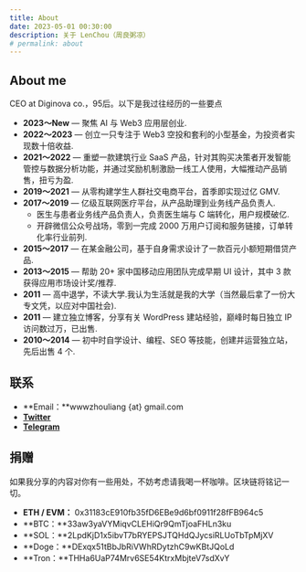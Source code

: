 ```yaml
---
title: About
date: 2023-05-01 00:30:00
description: 关于 LenChou（周良粥凉）
# permalink: about
---
```


## About me
CEO at Diginova co.，95后。以下是我过往经历的一些要点

- **2023～New** — 聚焦 AI 与 Web3 应用层创业.
- **2022～2023** — 创立一只专注于 Web3 空投和套利的小型基金，为投资者实现数十倍收益.
- **2021～2022** — 重塑一款建筑行业 SaaS 产品，针对其购买决策者开发智能管控与数据分析功能，并通过奖励机制激励一线工人使用，大幅推动产品销售，扭亏为盈.
- **2019～2021** — 从零构建学生人群社交电商平台，首季即实现过亿 GMV.
- **2017～2019** — 亿级互联网医疗平台，从产品助理到业务线产品负责人.
    - 医生与患者业务线产品负责人，负责医生端与 C 端转化，用户规模破亿.
    - 开辟微信公众号战场，零到一完成 2000 万用户订阅和服务链接，订单转化率行业前列.
- **2015～2017** — 在某金融公司，基于自身需求设计了一款百元小额短期借贷产品.
- **2013～2015** — 帮助 20+ 家中国移动应用团队完成早期 UI 设计，其中 3 款获得应用市场设计奖/推荐.
- **2011** — 高中退学，不读大学.我认为生活就是我的大学（当然最后拿了一份大专文凭，以应对中国社会).
- **2011** — 建立独立博客，分享有关 WordPress 建站经验，巅峰时每日独立 IP 访问数过万，已出售.
- **2010～2014** — 初中时自学设计、编程、SEO 等技能，创建并运营独立站，先后出售 4 个.

## 联系
- **Email：**wwwzhouliang {at} gmail.com
- **[Twitter](https://x.com/lenchou95)**
- **[Telegram](https://t.me/lenchou95)**

## 捐赠
如果我分享的内容对你有一些用处，不妨考虑请我喝一杯咖啡。区块链将铭记一切。

- **ETH / EVM：** 0x31183cE910fb35fD6EBe9d6bf0911f28fFB964c5
- **BTC：**33aw3yaVYMiqvCLEHiQr9QmTjoaFHLn3ku
- **SOL：**2LpdKjD1x5ibvT7bRYEPSJTQHdQJycsiRLUoTbTpMjXV
- **Doge：**DExqx51tBbJbRiVWhRDytzhC9wKBtJQoLd
- **Tron：**THHa6UaP74Mrv6SE54KtrxMbjteV7sdXvY


